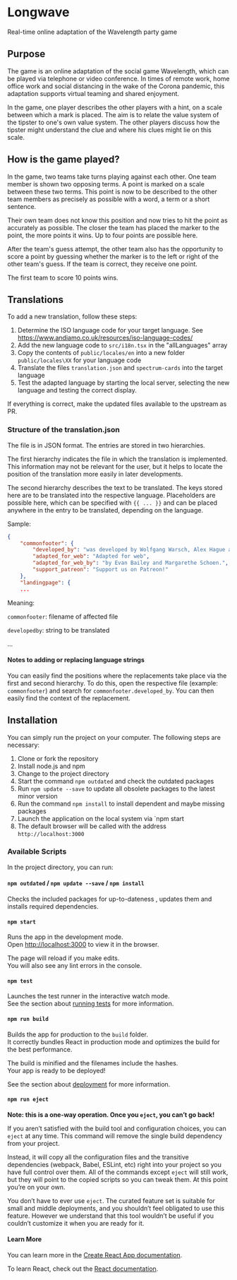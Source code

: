 # Longwave
Real-time online adaptation of the Wavelength party game

## Purpose

The game is an online adaptation of the social game Wavelength, which can be played via telephone or video conference. In times of remote work, home office work and social distancing in the wake of the Corona pandemic, this adaptation supports virtual teaming and shared enjoyment.

In the game, one player describes the other players with a hint, on a scale between which a mark is placed. The aim is to relate the value system of the tipster to one's own value system. The other players discuss how the tipster might understand the clue and where his clues might lie on this scale.

## How is the game played?

In the game, two teams take turns playing against each other. One team member is shown two opposing terms. A point is marked on a scale between these two terms. This point is now to be described to the other team members as precisely as possible with a word, a term or a short sentence.

Their own team does not know this position and now tries to hit the point as accurately as possible. The closer the team has placed the marker to the point, the more points it wins. Up to four points are possible here.

After the team's guess attempt, the other team also has the opportunity to score a point by guessing whether the marker is to the left or right of the other team's guess. If the team is correct, they receive one point.

The first team to score 10 points wins.

## Translations

To add a new translation, follow these steps:

1. Determine the ISO language code for your target language. See https://www.andiamo.co.uk/resources/iso-language-codes/
2. Add the new language code to `src/i18n.tsx` in the "allLanguages" array
3. Copy the contents of `public/locales/en` into a new folder `public/locales\XX` for your language code
4. Translate the files `translation.json` and `spectrum-cards` into the target language
5. Test the adapted language by starting the local server, selecting the new language and testing the correct display.

If everything is correct, make the updated files available to the upstream as PR.

### Structure of the translation.json
The file is in JSON format. The entries are stored in two hierarchies.

The first hierarchy indicates the file in which the translation is implemented. This information may not be relevant for the user, but it helps to locate the position of the translation more easily in later developments.

The second hierarchy describes the text to be translated. The keys stored here are to be translated into the respective language. Placeholders are possible here, which can be specified with `{{ ... }}` and can be placed anywhere in the entry to be translated, depending on the language.

Sample:

```json
{
    "commonfooter": {
        "developed_by": "was developed by Wolfgang Warsch, Alex Hague and Justin Vickers.",
        "adapted_for_web": "Adapted for web",
        "adapted_for_web_by": "by Evan Bailey and Margarethe Schoen.",
        "support_patreon": "Support us on Patreon!"
    },
    "landingpage": {
    ...
```

Meaning:

`commonfooter`: filename of affected file

`developedby`: string to be translated

...

#### Notes to adding or replacing language strings

You can easily find the positions where the replacements take place via the first and second hierarchy. To do this, open the respective file (example: `commonfooter`) and search for `commonfooter.developed_by`. You can then easily find the context of the replacement.

## Installation

You can simply run the project on your computer. The following steps are necessary:

1. Clone or fork the repository
2. Install node.js and npm
3. Change to the project directory
4. Start the command `npm outdated` and check the outdated packages
5. Run `npm update --save` to update all obsolete packages to the latest minor version
6. Run the command `npm install` to install dependent and maybe missing packages
7. Launch the application on the local system via `npm start
8. The default browser will be called with the address `http://localhost:3000`

### Available Scripts

In the project directory, you can run:

#### `npm outdated` / `npm update --save` / `npm install`

Checks the included packages for up-to-dateness , updates them and installs required dependencies.

#### `npm start`

Runs the app in the development mode.<br />
Open [http://localhost:3000](http://localhost:3000) to view it in the browser.

The page will reload if you make edits.<br />
You will also see any lint errors in the console.

#### `npm test`

Launches the test runner in the interactive watch mode.<br />
See the section about [running tests](https://facebook.github.io/create-react-app/docs/running-tests) for more information.

#### `npm run build`

Builds the app for production to the `build` folder.<br />
It correctly bundles React in production mode and optimizes the build for the best performance.

The build is minified and the filenames include the hashes.<br />
Your app is ready to be deployed!

See the section about [deployment](https://facebook.github.io/create-react-app/docs/deployment) for more information.

#### `npm run eject`

**Note: this is a one-way operation. Once you `eject`, you can’t go back!**

If you aren’t satisfied with the build tool and configuration choices, you can `eject` at any time. This command will remove the single build dependency from your project.

Instead, it will copy all the configuration files and the transitive dependencies (webpack, Babel, ESLint, etc) right into your project so you have full control over them. All of the commands except `eject` will still work, but they will point to the copied scripts so you can tweak them. At this point you’re on your own.

You don’t have to ever use `eject`. The curated feature set is suitable for small and middle deployments, and you shouldn’t feel obligated to use this feature. However we understand that this tool wouldn’t be useful if you couldn’t customize it when you are ready for it.

#### Learn More

You can learn more in the [Create React App documentation](https://facebook.github.io/create-react-app/docs/getting-started).

To learn React, check out the [React documentation](https://reactjs.org/).
